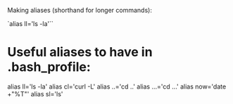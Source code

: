 Making aliases (shorthand for longer commands):

`alias ll='ls -la'``


# Useful aliases to have in .bash_profile:

alias ll='ls -la'
alias cl='curl -L'
alias ..='cd ..'
alias ...='cd ...'
alias now='date +"%T"'
alias sl='ls'
